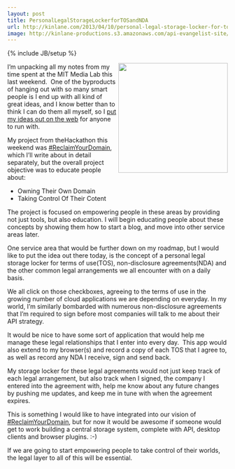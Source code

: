 ```yaml
---
layout: post
title: PersonalLegalStorageLockerforTOSandNDA
url: http://kinlane.com/2013/04/10/personal-legal-storage-locker-for-tos-and-nda/
image: http://kinlane-productions.s3.amazonaws.com/api-evangelist-site/blog/lockers.jpg
---
```

{% include JB/setup %}
<p><img src="https://s3.amazonaws.com/kinlane-productions/lockers.jpg" alt="" width="250" align="right" /></p>
<p>I&rsquo;m unpacking all my notes from my time spent at the MIT Media Lab this last weekend. &nbsp;One of the byproducts of hanging out with so many smart people is I end up with all kind of great ideas, and I know better than to think I can do them all myself, so I <a href="/blog/tag.php?Search_Tag=ideas">put my ideas out on the web</a> for anyone to run with.</p>
<p>My project from theHackathon this weekend was <a href="http://reclaimyourdomain.org">#ReclaimYourDomain</a>, which I&rsquo;ll write about in detail separately, but the overall project objective was to educate people about:</p>
<ul class="mainlist">
<li>Owning Their Own Domain</li>
<li>Taking Control Of Their Cotent</li>
</ul>
<p>The project is focused on empowering people in these areas by providing not just tools, but also education.  I will begin educating people about these concepts by showing them how to start a blog, and move into other service areas later.</p>
<p>One service area that would be further down on my roadmap, but I would like to put the idea out there today, is the concept of a personal legal storage locker for terms of use(TOS), non-disclosure agreements(NDA) and the other common legal arrangements we all encounter with on a daily basis.</p>
<p>We all click on those checkboxes, agreeing to the terms of use in the growing number of cloud applications we are depending on everyday.  In my world, I&rsquo;m similarly bombarded with numerous non-disclosure agreements that I&rsquo;m required to sign before most companies will talk to me about their API strategy.</p>
<p>It would be nice to have some sort of application that would help me manage these legal relationships that I enter into every day. &nbsp;This app would also extend to my browser(s) and record a copy of each TOS that I agree to, as well as record any NDA I receive, sign and send back.</p>
<p>My storage locker for these legal agreements would not just keep track of each legal arrangement, but also track when I signed, the company I entered into the agreement with, help me know about any future changes by pushing me updates, and keep me in tune with when the agreement expires.</p>
<p>This is something I would like to have integrated into our vision of <a href="http://reclaimyourdomain.org">#ReclaimYourDomain</a>, but for now it would be awesome if someone would get to work building a central storage system, complete with API, desktop clients and browser plugins. :-)</p>
<p>If we are going to start empowering people to take control of their worlds, the legal layer to all of this will be essential.</p>